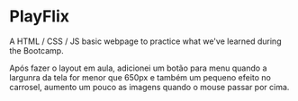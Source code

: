 # PlayFlix
A HTML / CSS / JS basic webpage to practice what we've learned during the Bootcamp. 


Após fazer o layout em aula, adicionei um botão para menu quando a largunra da tela for menor que 650px e também um pequeno efeito no carrosel, aumento um pouco as imagens quando o mouse passar por cima. 
